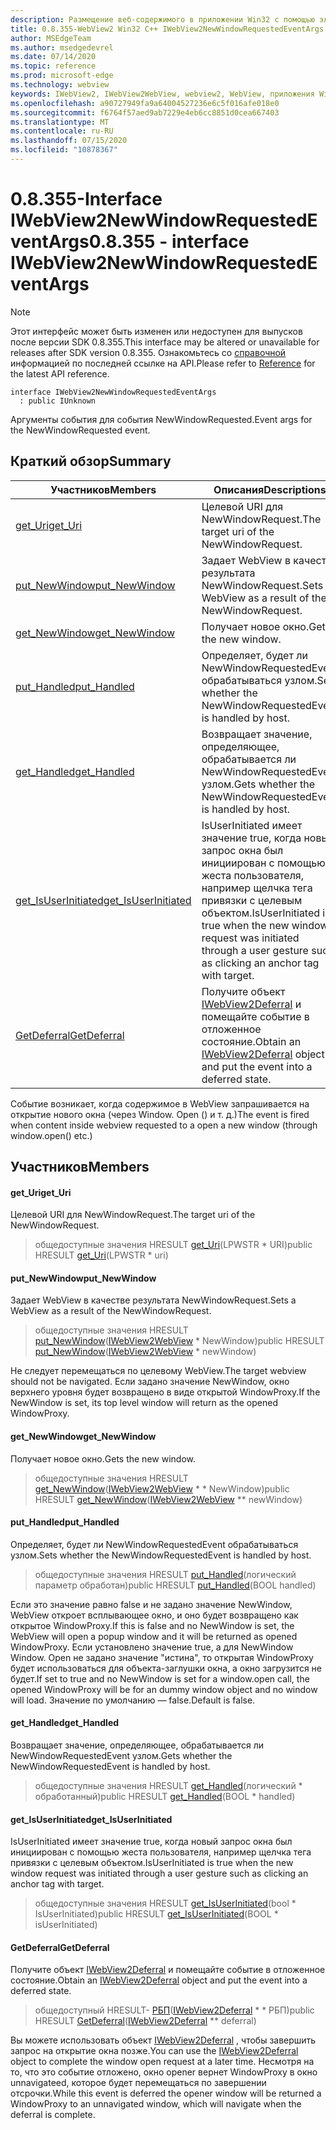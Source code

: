 ```yaml
---
description: Размещение веб-содержимого в приложении Win32 с помощью элемента управления Microsoft Edge WebView2
title: 0.8.355-WebView2 Win32 C++ IWebView2NewWindowRequestedEventArgs
author: MSEdgeTeam
ms.author: msedgedevrel
ms.date: 07/14/2020
ms.topic: reference
ms.prod: microsoft-edge
ms.technology: webview
keywords: IWebView2, IWebView2WebView, webview2, WebView, приложения Win32, Win32, EDGE
ms.openlocfilehash: a90727949fa9a64004527236e6c5f016afe018e0
ms.sourcegitcommit: f6764f57aed9ab7229e4eb6cc8851d0cea667403
ms.translationtype: MT
ms.contentlocale: ru-RU
ms.lasthandoff: 07/15/2020
ms.locfileid: "10878367"
---
```

# <span data-ttu-id="c7b38-104">0.8.355-Interface IWebView2NewWindowRequestedEventArgs</span><span class="sxs-lookup"><span data-stu-id="c7b38-104">0.8.355 - interface IWebView2NewWindowRequestedEventArgs</span></span> 

> [!NOTE]
> <span data-ttu-id="c7b38-105">Этот интерфейс может быть изменен или недоступен для выпусков после версии SDK 0.8.355.</span><span class="sxs-lookup"><span data-stu-id="c7b38-105">This interface may be altered or unavailable for releases after SDK version 0.8.355.</span></span> <span data-ttu-id="c7b38-106">Ознакомьтесь со [справочной](../../../webview2-api-reference.md) информацией по последней ссылке на API.</span><span class="sxs-lookup"><span data-stu-id="c7b38-106">Please refer to [Reference](../../../webview2-api-reference.md) for the latest API reference.</span></span>

```
interface IWebView2NewWindowRequestedEventArgs
  : public IUnknown
```

<span data-ttu-id="c7b38-107">Аргументы события для события NewWindowRequested.</span><span class="sxs-lookup"><span data-stu-id="c7b38-107">Event args for the NewWindowRequested event.</span></span>

## <span data-ttu-id="c7b38-108">Краткий обзор</span><span class="sxs-lookup"><span data-stu-id="c7b38-108">Summary</span></span>

 <span data-ttu-id="c7b38-109">Участников</span><span class="sxs-lookup"><span data-stu-id="c7b38-109">Members</span></span>                        | <span data-ttu-id="c7b38-110">Описания</span><span class="sxs-lookup"><span data-stu-id="c7b38-110">Descriptions</span></span>
--------------------------------|---------------------------------------------
[<span data-ttu-id="c7b38-111">get_Uri</span><span class="sxs-lookup"><span data-stu-id="c7b38-111">get_Uri</span></span>](#get_uri) | <span data-ttu-id="c7b38-112">Целевой URI для NewWindowRequest.</span><span class="sxs-lookup"><span data-stu-id="c7b38-112">The target uri of the NewWindowRequest.</span></span>
[<span data-ttu-id="c7b38-113">put_NewWindow</span><span class="sxs-lookup"><span data-stu-id="c7b38-113">put_NewWindow</span></span>](#put_newwindow) | <span data-ttu-id="c7b38-114">Задает WebView в качестве результата NewWindowRequest.</span><span class="sxs-lookup"><span data-stu-id="c7b38-114">Sets a WebView as a result of the NewWindowRequest.</span></span>
[<span data-ttu-id="c7b38-115">get_NewWindow</span><span class="sxs-lookup"><span data-stu-id="c7b38-115">get_NewWindow</span></span>](#get_newwindow) | <span data-ttu-id="c7b38-116">Получает новое окно.</span><span class="sxs-lookup"><span data-stu-id="c7b38-116">Gets the new window.</span></span>
[<span data-ttu-id="c7b38-117">put_Handled</span><span class="sxs-lookup"><span data-stu-id="c7b38-117">put_Handled</span></span>](#put_handled) | <span data-ttu-id="c7b38-118">Определяет, будет ли NewWindowRequestedEvent обрабатываться узлом.</span><span class="sxs-lookup"><span data-stu-id="c7b38-118">Sets whether the NewWindowRequestedEvent is handled by host.</span></span>
[<span data-ttu-id="c7b38-119">get_Handled</span><span class="sxs-lookup"><span data-stu-id="c7b38-119">get_Handled</span></span>](#get_handled) | <span data-ttu-id="c7b38-120">Возвращает значение, определяющее, обрабатывается ли NewWindowRequestedEvent узлом.</span><span class="sxs-lookup"><span data-stu-id="c7b38-120">Gets whether the NewWindowRequestedEvent is handled by host.</span></span>
[<span data-ttu-id="c7b38-121">get_IsUserInitiated</span><span class="sxs-lookup"><span data-stu-id="c7b38-121">get_IsUserInitiated</span></span>](#get_isuserinitiated) | <span data-ttu-id="c7b38-122">IsUserInitiated имеет значение true, когда новый запрос окна был инициирован с помощью жеста пользователя, например щелчка тега привязки с целевым объектом.</span><span class="sxs-lookup"><span data-stu-id="c7b38-122">IsUserInitiated is true when the new window request was initiated through a user gesture such as clicking an anchor tag with target.</span></span>
[<span data-ttu-id="c7b38-123">GetDeferral</span><span class="sxs-lookup"><span data-stu-id="c7b38-123">GetDeferral</span></span>](#getdeferral) | <span data-ttu-id="c7b38-124">Получите объект [IWebView2Deferral](IWebView2Deferral.md) и помещайте событие в отложенное состояние.</span><span class="sxs-lookup"><span data-stu-id="c7b38-124">Obtain an [IWebView2Deferral](IWebView2Deferral.md) object and put the event into a deferred state.</span></span>

<span data-ttu-id="c7b38-125">Событие возникает, когда содержимое в WebView запрашивается на открытие нового окна (через Window. Open () и т. д.)</span><span class="sxs-lookup"><span data-stu-id="c7b38-125">The event is fired when content inside webview requested to a open a new window (through window.open() etc.)</span></span>

## <span data-ttu-id="c7b38-126">Участников</span><span class="sxs-lookup"><span data-stu-id="c7b38-126">Members</span></span>

#### <span data-ttu-id="c7b38-127">get_Uri</span><span class="sxs-lookup"><span data-stu-id="c7b38-127">get_Uri</span></span> 

<span data-ttu-id="c7b38-128">Целевой URI для NewWindowRequest.</span><span class="sxs-lookup"><span data-stu-id="c7b38-128">The target uri of the NewWindowRequest.</span></span>

> <span data-ttu-id="c7b38-129">общедоступные значения HRESULT [get_Uri](#get_uri)(LPWSTR \* URI)</span><span class="sxs-lookup"><span data-stu-id="c7b38-129">public HRESULT [get_Uri](#get_uri)(LPWSTR \* uri)</span></span>

#### <span data-ttu-id="c7b38-130">put_NewWindow</span><span class="sxs-lookup"><span data-stu-id="c7b38-130">put_NewWindow</span></span> 

<span data-ttu-id="c7b38-131">Задает WebView в качестве результата NewWindowRequest.</span><span class="sxs-lookup"><span data-stu-id="c7b38-131">Sets a WebView as a result of the NewWindowRequest.</span></span>

> <span data-ttu-id="c7b38-132">общедоступные значения HRESULT [put_NewWindow](#put_newwindow)([IWebView2WebView](IWebView2WebView.md) \* NewWindow)</span><span class="sxs-lookup"><span data-stu-id="c7b38-132">public HRESULT [put_NewWindow](#put_newwindow)([IWebView2WebView](IWebView2WebView.md) \* newWindow)</span></span>

<span data-ttu-id="c7b38-133">Не следует перемещаться по целевому WebView.</span><span class="sxs-lookup"><span data-stu-id="c7b38-133">The target webview should not be navigated.</span></span> <span data-ttu-id="c7b38-134">Если задано значение NewWindow, окно верхнего уровня будет возвращено в виде открытой WindowProxy.</span><span class="sxs-lookup"><span data-stu-id="c7b38-134">If the NewWindow is set, its top level window will return as the opened WindowProxy.</span></span>

#### <span data-ttu-id="c7b38-135">get_NewWindow</span><span class="sxs-lookup"><span data-stu-id="c7b38-135">get_NewWindow</span></span> 

<span data-ttu-id="c7b38-136">Получает новое окно.</span><span class="sxs-lookup"><span data-stu-id="c7b38-136">Gets the new window.</span></span>

> <span data-ttu-id="c7b38-137">общедоступные значения HRESULT [get_NewWindow](#get_newwindow)([IWebView2WebView](IWebView2WebView.md) \* \* NewWindow)</span><span class="sxs-lookup"><span data-stu-id="c7b38-137">public HRESULT [get_NewWindow](#get_newwindow)([IWebView2WebView](IWebView2WebView.md) \*\* newWindow)</span></span>

#### <span data-ttu-id="c7b38-138">put_Handled</span><span class="sxs-lookup"><span data-stu-id="c7b38-138">put_Handled</span></span> 

<span data-ttu-id="c7b38-139">Определяет, будет ли NewWindowRequestedEvent обрабатываться узлом.</span><span class="sxs-lookup"><span data-stu-id="c7b38-139">Sets whether the NewWindowRequestedEvent is handled by host.</span></span>

> <span data-ttu-id="c7b38-140">общедоступные значения HRESULT [put_Handled](#put_handled)(логический параметр обработан)</span><span class="sxs-lookup"><span data-stu-id="c7b38-140">public HRESULT [put_Handled](#put_handled)(BOOL handled)</span></span>

<span data-ttu-id="c7b38-141">Если это значение равно false и не задано значение NewWindow, WebView откроет всплывающее окно, и оно будет возвращено как открытое WindowProxy.</span><span class="sxs-lookup"><span data-stu-id="c7b38-141">If this is false and no NewWindow is set, the WebView will open a popup window and it will be returned as opened WindowProxy.</span></span> <span data-ttu-id="c7b38-142">Если установлено значение true, а для NewWindow Window. Open не задано значение "истина", то открытая WindowProxy будет использоваться для объекта-заглушки окна, а окно загрузится не будет.</span><span class="sxs-lookup"><span data-stu-id="c7b38-142">If set to true and no NewWindow is set for a window.open call, the opened WindowProxy will be for an dummy window object and no window will load.</span></span> <span data-ttu-id="c7b38-143">Значение по умолчанию — false.</span><span class="sxs-lookup"><span data-stu-id="c7b38-143">Default is false.</span></span>

#### <span data-ttu-id="c7b38-144">get_Handled</span><span class="sxs-lookup"><span data-stu-id="c7b38-144">get_Handled</span></span> 

<span data-ttu-id="c7b38-145">Возвращает значение, определяющее, обрабатывается ли NewWindowRequestedEvent узлом.</span><span class="sxs-lookup"><span data-stu-id="c7b38-145">Gets whether the NewWindowRequestedEvent is handled by host.</span></span>

> <span data-ttu-id="c7b38-146">общедоступные значения HRESULT [get_Handled](#get_handled)(логический \* обработанный)</span><span class="sxs-lookup"><span data-stu-id="c7b38-146">public HRESULT [get_Handled](#get_handled)(BOOL \* handled)</span></span>

#### <span data-ttu-id="c7b38-147">get_IsUserInitiated</span><span class="sxs-lookup"><span data-stu-id="c7b38-147">get_IsUserInitiated</span></span> 

<span data-ttu-id="c7b38-148">IsUserInitiated имеет значение true, когда новый запрос окна был инициирован с помощью жеста пользователя, например щелчка тега привязки с целевым объектом.</span><span class="sxs-lookup"><span data-stu-id="c7b38-148">IsUserInitiated is true when the new window request was initiated through a user gesture such as clicking an anchor tag with target.</span></span>

> <span data-ttu-id="c7b38-149">общедоступные значения HRESULT [get_IsUserInitiated](#get_isuserinitiated)(bool \* IsUserInitiated)</span><span class="sxs-lookup"><span data-stu-id="c7b38-149">public HRESULT [get_IsUserInitiated](#get_isuserinitiated)(BOOL \* isUserInitiated)</span></span>

#### <span data-ttu-id="c7b38-150">GetDeferral</span><span class="sxs-lookup"><span data-stu-id="c7b38-150">GetDeferral</span></span> 

<span data-ttu-id="c7b38-151">Получите объект [IWebView2Deferral](IWebView2Deferral.md) и помещайте событие в отложенное состояние.</span><span class="sxs-lookup"><span data-stu-id="c7b38-151">Obtain an [IWebView2Deferral](IWebView2Deferral.md) object and put the event into a deferred state.</span></span>

> <span data-ttu-id="c7b38-152">общедоступный HRESULT- [РБП](#getdeferral)([IWebView2Deferral](IWebView2Deferral.md) \* \* РБП)</span><span class="sxs-lookup"><span data-stu-id="c7b38-152">public HRESULT [GetDeferral](#getdeferral)([IWebView2Deferral](IWebView2Deferral.md) \*\* deferral)</span></span>

<span data-ttu-id="c7b38-153">Вы можете использовать объект [IWebView2Deferral](IWebView2Deferral.md) , чтобы завершить запрос на открытие окна позже.</span><span class="sxs-lookup"><span data-stu-id="c7b38-153">You can use the [IWebView2Deferral](IWebView2Deferral.md) object to complete the window open request at a later time.</span></span> <span data-ttu-id="c7b38-154">Несмотря на то, что это событие отложено, окно opener вернет WindowProxy в окно unnavigateed, которое будет перемещаться по завершении отсрочки.</span><span class="sxs-lookup"><span data-stu-id="c7b38-154">While this event is deferred the opener window will be returned a WindowProxy to an unnavigated window, which will navigate when the deferral is complete.</span></span>

